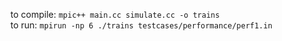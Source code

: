 to compile: `mpic++ main.cc simulate.cc -o trains`
<br>
to run: `mpirun -np 6 ./trains testcases/performance/perf1.in`
